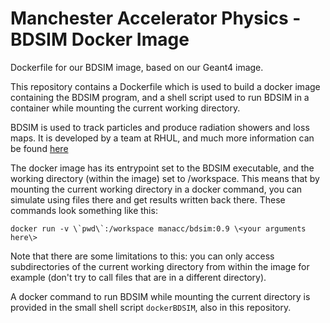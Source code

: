 # Manchester Accelerator Physics - BDSIM Docker Image
Dockerfile for our BDSIM image, based on our Geant4 image. 

This repository contains a Dockerfile which is used to build a docker image containing the BDSIM program, and a shell script used to run BDSIM in a container while mounting the current working directory.

BDSIM is used to track particles and produce radiation showers and loss maps. It is developed by a team at RHUL, and much more information can be found [here](https://twiki.ph.rhul.ac.uk/twiki/bin/view/PP/JAI/BdSim)

The docker image has its entrypoint set to the BDSIM executable, and the working directory (within the image) set to /workspace. This means that by mounting the current working directory in a docker command, you can simulate using files there and get results written back there. These commands look something like this:

    docker run -v \`pwd\`:/workspace manacc/bdsim:0.9 \<your arguments here\>

Note that there are some limitations to this: you can only access subdirectories of the current working directory from within the image for example (don't try to call files that are in a different directory).

A docker command to run BDSIM while mounting the current directory is provided in the small shell script `dockerBDSIM`, also in this repository.
